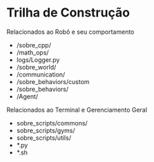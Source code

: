 # Trilha de Construção

Relacionados ao Robô e seu comportamento
- /sobre_cpp/
- /math_ops/
- logs/Logger.py
- /sobre_world/
- /communication/
- /sobre_behaviors/custom
- /sobre_behaviors/
- /Agent/

Relacionados ao Terminal e Gerenciamento Geral
- sobre_scripts/commons/
- sobre_scripts/gyms/
- sobre_scripts/utils/
- *.py
- *.sh











